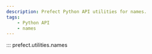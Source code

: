 ```yaml
---
description: Prefect Python API utilities for names.
tags:
    - Python API
    - names
---
```


::: prefect.utilities.names
